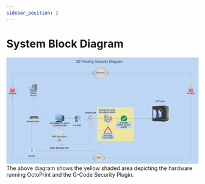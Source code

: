 ```yaml
---
sidebar_position: 2
---
```



# System Block Diagram
![Block Diagram](../../static/img/system_block.png)
The above diagram shows the yellow shaded area depicting the hardware running OctoPrint and the G-Code Security Plugin.